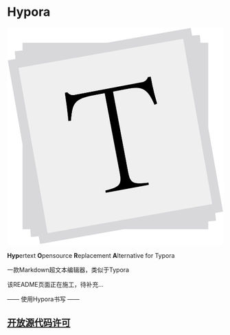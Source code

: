 # Hypora

![icon.ico](https://github.com/DanKE123abc/Hypora/blob/main/assets/icon.png)

**Hyp**ertext **O**pensource **R**eplacement **A**lternative for Typora

一款Markdown超文本编辑器，类似于Typora


该README页面正在施工，待补充...

—— 使用Hypora书写 ——



## [开放源代码许可](https://github.com/DanKE123abc/Hypora/blob/main/OpenSourceLicense.md)
